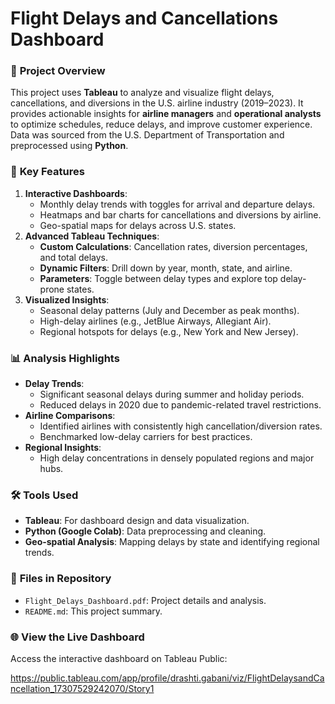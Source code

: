 # Flight Delays and Cancellations Dashboard

### 📄 **Project Overview**

This project uses **Tableau** to analyze and visualize flight delays, cancellations, and diversions in the U.S. airline industry (2019–2023). It provides actionable insights for **airline managers** and **operational analysts** to optimize schedules, reduce delays, and improve customer experience. Data was sourced from the U.S. Department of Transportation and preprocessed using **Python**.

### 🚀 **Key Features**

1. **Interactive Dashboards**:
   * Monthly delay trends with toggles for arrival and departure delays.
   * Heatmaps and bar charts for cancellations and diversions by airline.
   * Geo-spatial maps for delays across U.S. states.
2. **Advanced Tableau Techniques**:
   * **Custom Calculations**: Cancellation rates, diversion percentages, and total delays.
   * **Dynamic Filters**: Drill down by year, month, state, and airline.
   * **Parameters**: Toggle between delay types and explore top delay-prone states.
3. **Visualized Insights**:
   * Seasonal delay patterns (July and December as peak months).
   * High-delay airlines (e.g., JetBlue Airways, Allegiant Air).
   * Regional hotspots for delays (e.g., New York and New Jersey).

### 📊 **Analysis Highlights**

* **Delay Trends**:
  * Significant seasonal delays during summer and holiday periods.
  * Reduced delays in 2020 due to pandemic-related travel restrictions.
* **Airline Comparisons**:
  * Identified airlines with consistently high cancellation/diversion rates.
  * Benchmarked low-delay carriers for best practices.
* **Regional Insights**:
  * High delay concentrations in densely populated regions and major hubs.

### 🛠 **Tools Used**

* **Tableau**: For dashboard design and data visualization.
* **Python (Google Colab)**: Data preprocessing and cleaning.
* **Geo-spatial Analysis**: Mapping delays by state and identifying regional trends.

### 📂 **Files in Repository**

* `Flight_Delays_Dashboard.pdf`: Project details and analysis.
* `README.md`: This project summary.

### 🌐 **View the Live Dashboard**

Access the interactive dashboard on Tableau Public:

https://public.tableau.com/app/profile/drashti.gabani/viz/FlightDelaysandCancellation_17307529242070/Story1  
